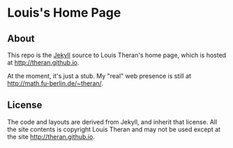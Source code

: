 # Louis's Home Page

## About 

This repo is the [Jekyll][jekyll] source to Louis Theran's 
home page, which is hosted at <http://theran.github.io>.

At the moment, it's just a stub.  My "real" web presence
is still at <http://math.fu-berlin.de/~theran/>.

## License

The code and layouts are derived from Jekyll, and inherit that
license.  All the site contents is copyright Louis Theran and 
may not be used except at the site <http://theran.github.io>.

[jekyll]: http://jekyllrb.com/
